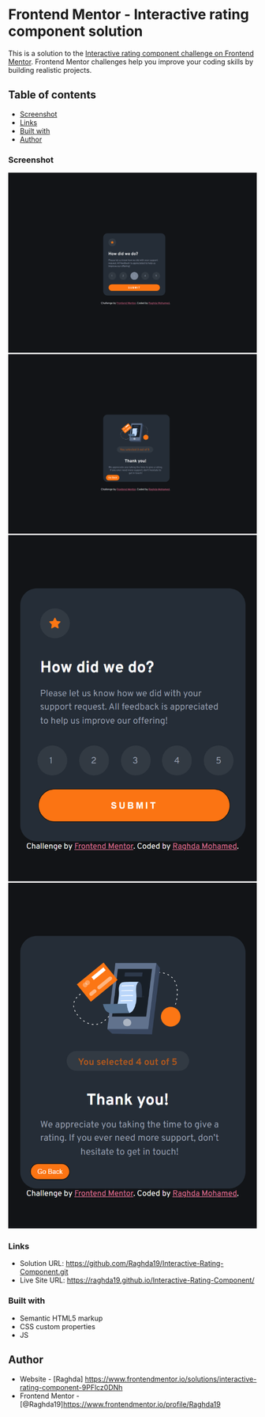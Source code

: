 # Frontend Mentor - Interactive rating component solution

This is a solution to the [Interactive rating component challenge on Frontend Mentor](https://www.frontendmentor.io/challenges/interactive-rating-component-koxpeBUmI). Frontend Mentor challenges help you improve your coding skills by building realistic projects. 

## Table of contents

  - [Screenshot](#screenshot)
  - [Links](#links)
  - [Built with](#built-with)
  - [Author](#author)

### Screenshot
  <img src="Screenshot/Desktop-Img (1).png" alt="">
    <img src="Screenshot/Desktop-Img.png" alt="">
    <img src="Screenshot/Mobile-Img (1).png" alt="">
    <img src="Screenshot/Mobile-Img.png" alt="">

### Links

- Solution URL: https://github.com/Raghda19/Interactive-Rating-Component.git
- Live Site URL: https://raghda19.github.io/Interactive-Rating-Component/

### Built with

- Semantic HTML5 markup
- CSS custom properties
- JS 

## Author

- Website - [Raghda] https://www.frontendmentor.io/solutions/interactive-rating-component-9PFlcz0DNh
- Frontend Mentor - [@Raghda19]https://www.frontendmentor.io/profile/Raghda19
